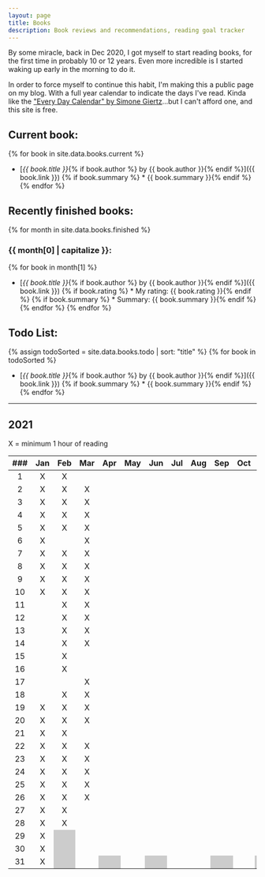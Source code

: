 ```yaml
---
layout: page
title: Books
description: Book reviews and recommendations, reading goal tracker
---
```


<style>
    li {
        margin-bottom: 5px;
    }

    table tbody tr:nth-child(29) td:nth-child(3),
    table tbody tr:nth-child(30) td:nth-child(3),
    table tbody tr:nth-child(31) td:nth-child(3),
    table tbody tr:nth-child(31) td:nth-child(5),
    table tbody tr:nth-child(31) td:nth-child(7),
    table tbody tr:nth-child(31) td:nth-child(10),
    table tbody tr:nth-child(31) td:nth-child(12) {
        background-color: #cccccc;
    }
</style>

By some miracle, back in Dec 2020, I got myself to start reading books, for the first time in probably 10 or 12 years. Even more incredible is I started waking up early in the morning to do it.

In order to force myself to continue this habit, I'm making this a public page on my blog. With a full year calendar to indicate the days I've read. Kinda like the ["Every Day Calendar" by Simone Giertz](https://www.simonegiertz.com/every-day-calendar)...but I can't afford one, and this site is free.

## Current book:

{% for book in site.data.books.current %}
* [*{{ book.title }}*{% if book.author %} by {{ book.author }}{% endif %}]({{ book.link }})
{% if book.summary %}  * {{ book.summary }}{% endif %}
{% endfor %}

## Recently finished books:

{% for month in site.data.books.finished %}
### {{ month[0] | capitalize }}:
{% for book in month[1] %}
* [*{{ book.title }}*{% if book.author %} by {{ book.author }}{% endif %}]({{ book.link }})
{% if book.rating %}  * My rating: {{ book.rating }}{% endif %}
{% if book.summary %}  * Summary: {{ book.summary }}{% endif %}
{% endfor %}
{% endfor %}

## Todo List:

{% assign todoSorted = site.data.books.todo | sort: "title" %}
{% for book in todoSorted %}
* [*{{ book.title }}*{% if book.author %} by {{ book.author }}{% endif %}]({{ book.link }})
{% if book.summary %}  * {{ book.summary }}{% endif %}
{% endfor %}

---

## 2021

X = minimum 1 hour of reading

| ###  | Jan  | Feb  | Mar  | Apr  | May  | Jun  | Jul  | Aug  | Sep  | Oct  | Nov  | Dec  |
| :--: | :--: | :--: | :--: | :--: | :--: | :--: | :--: | :--: | :--: | :--: | :--: | :--: |
|  1   |  X   |  X   |      |      |      |      |      |      |      |      |      |      |
|  2   |  X   |  X   |  X   |      |      |      |      |      |      |      |      |      |
|  3   |  X   |  X   |  X   |      |      |      |      |      |      |      |      |      |
|  4   |  X   |  X   |  X   |      |      |      |      |      |      |      |      |      |
|  5   |  X   |  X   |  X   |      |      |      |      |      |      |      |      |      |
|  6   |  X   |      |  X   |      |      |      |      |      |      |      |      |      |
|  7   |  X   |  X   |  X   |      |      |      |      |      |      |      |      |      |
|  8   |  X   |  X   |  X   |      |      |      |      |      |      |      |      |      |
|  9   |  X   |  X   |  X   |      |      |      |      |      |      |      |      |      |
|  10  |  X   |  X   |  X   |      |      |      |      |      |      |      |      |      |
|  11  |      |  X   |  X   |      |      |      |      |      |      |      |      |      |
|  12  |      |  X   |  X   |      |      |      |      |      |      |      |      |      |
|  13  |      |  X   |  X   |      |      |      |      |      |      |      |      |      |
|  14  |      |  X   |  X   |      |      |      |      |      |      |      |      |      |
|  15  |      |  X   |      |      |      |      |      |      |      |      |      |      |
|  16  |      |  X   |      |      |      |      |      |      |      |      |      |      |
|  17  |      |      |  X   |      |      |      |      |      |      |      |      |      |
|  18  |      |  X   |  X   |      |      |      |      |      |      |      |      |      |
|  19  |  X   |  X   |  X   |      |      |      |      |      |      |      |      |      |
|  20  |  X   |  X   |  X   |      |      |      |      |      |      |      |      |      |
|  21  |  X   |  X   |      |      |      |      |      |      |      |      |      |      |
|  22  |  X   |  X   |  X   |      |      |      |      |      |      |      |      |      |
|  23  |  X   |  X   |  X   |      |      |      |      |      |      |      |      |      |
|  24  |  X   |  X   |  X   |      |      |      |      |      |      |      |      |      |
|  25  |  X   |  X   |  X   |      |      |      |      |      |      |      |      |      |
|  26  |  X   |  X   |  X   |      |      |      |      |      |      |      |      |      |
|  27  |  X   |  X   |      |      |      |      |      |      |      |      |      |      |
|  28  |  X   |  X   |      |      |      |      |      |      |      |      |      |      |
|  29  |  X   |      |      |      |      |      |      |      |      |      |      |      |
|  30  |  X   |      |      |      |      |      |      |      |      |      |      |      |
|  31  |  X   |      |      |      |      |      |      |      |      |      |      |      |
